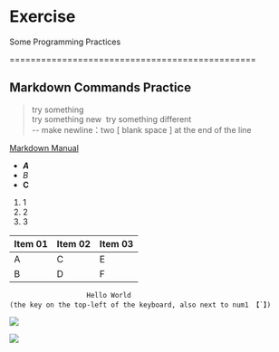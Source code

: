 # Exercise
Some Programming Practices


===============================================
## Markdown Commands Practice
> try something  
> try something new
  try something different  
  -- make newline：two [ blank space ] at the end of the line



[Markdown Manual](https://guides.github.com/features/mastering-markdown/)

+ ***A***
+ *B*
+ **C**

1. 1
2. 2
3. 3


| Item 01         | Item 02        | Item 03 |
|------------- |-------------| -------------|
| A             | C             | E |
| B             | D             | F |

```
                   Hello World 
(the key on the top-left of the keyboard, also next to num1 【`】)
````

![](https://static.pexels.com/photos/50577/hedgehog-animal-baby-cute-50577.jpeg)

![](https://timgsa.baidu.com/timg?image&quality=80&size=b9999_10000&sec=1508819839955&di=9f62310c7edbb23b5036eee0fbdd894b&imgtype=0&src=http%3A%2F%2Fimage.tupian114.com%2F20121126%2F12074985.jpg)
